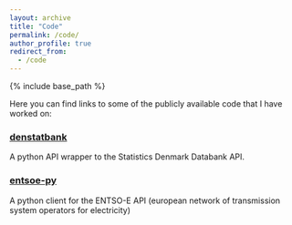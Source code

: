 ```yaml
---
layout: archive
title: "Code"
permalink: /code/
author_profile: true
redirect_from:
  - /code
---
```


{% include base_path %}


Here you can find links to some of the publicly available code that I have worked on:

### [denstatbank](https://github.com/gmohandas/denstatbank)

A python API wrapper to the Statistics Denmark Databank API.

### [entsoe-py](https://github.com/EnergieID/entsoe-py)
A python client for the ENTSO-E API (european network of transmission system operators for electricity)

